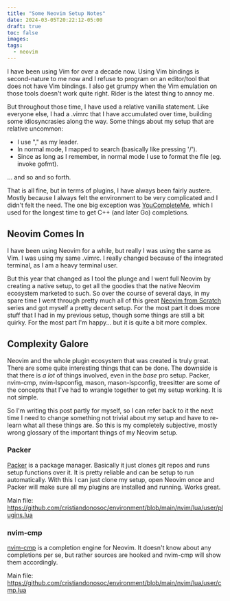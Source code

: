 ```yaml
---
title: "Some Neovim Setup Notes"
date: 2024-03-05T20:22:12-05:00
draft: true
toc: false
images:
tags:
  - neovim
---
```


I have been using Vim for over a decade now. Using Vim bindings is second-nature to me now and I
refuse to program on an editor/tool that does not have Vim bindings. I also get grumpy when the Vim
emulation on those tools doesn't work quite right. Rider is the latest thing to annoy me.

But throughout those time, I have used a relative vanilla statement. Like everyone else, I had a
.vimrc that I have accumulated over time, building some idiosyncrasies along the way. Some things
about my setup that are relative uncommon:

- I use "," as my leader.
- In normal mode, I mapped <space> to search (basically like pressing '/').
- Since as long as I remember, in normal mode I use <tab> to format the file (eg. invoke gofmt).

... and so and so forth.

That is all fine, but in terms of plugins, I have always been fairly austere. Mostly because I
always felt the environment to be very complicated and I didn't felt the need. The one big exception
was [YouCompleteMe](https://github.com/ycm-core/YouCompleteMe), which I used for the longest time to
get C++ (and later Go) completions.

## Neovim Comes In

I have been using Neovim for a while, but really I was using the same as Vim. I was using my same
.vimrc. I really changed because of the integrated terminal, as I am a heavy terminal user.

But this year that changed as I tool the plunge and I went full Neovim by creating a native setup,
to get all the goodies that the native Neovim ecosystem marketed to such. So over the course of
several days, in my spare time I went through pretty much all of this great
[Neovim from Scratch](https://www.youtube.com/playlist?list=PLhoH5vyxr6Qq41NFL4GvhFp-WLd5xzIzZ)
series and got myself a pretty decent setup. For the most part it does more stuff that I had in my
previous setup, though some things are still a bit quirky. For the most part I'm happy... but it is
quite a bit more complex.

## Complexity Galore

Neovim and the whole plugin ecosystem that was created is truly great. There are some quite
interesting things that can be done. The downside is that there is *a lot* of things involved, even
in the _base_ pro setup. Packer, nvim-cmp, nvim-lspconfig, mason, mason-lspconfig, treesitter are
some of the concepts that I've had to wrangle together to get my setup working. It is not simple.

So I'm writing this post partly for myself, so I can refer back to it the next time I need to change
something not trivial about my setup and have to re-learn what all these things are. So this is my
completely subjective, mostly wrong glossary of the important things of my Neovim setup.

### Packer

[Packer](https://github.com/wbthomason/packer.nvim) is a package manager. Basically it just clones
git repos and runs setup functions over it. It is pretty reliable and can be setup to run
automatically. With this I can just clone my setup, open Neovim once and Packer will make sure all
my plugins are installed and running. Works great.

Main file: https://github.com/cristiandonosoc/environment/blob/main/nvim/lua/user/plugins.lua

### nvim-cmp

[nvim-cmp](https://github.com/hrsh7th/nvim-cmp) is a completion engine for Neovim. It doesn't know
about any completions per se, but rather sources are hooked and nvim-cmp will show them accordingly.

Main file: https://github.com/cristiandonosoc/environment/blob/main/nvim/lua/user/cmp.lua


